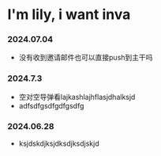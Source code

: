 # I'm lily, i want inva
### 2024.07.04
- 没有收到邀请邮件也可以直接push到主干吗
### 2024.7.3
- 空对空导弹看lajkashlajhflasjdhalksjd
- adfsdfgsdfgdfgsdfg

### 2024.06.28
- ksjdskdjksjdksdjksdjskjd
